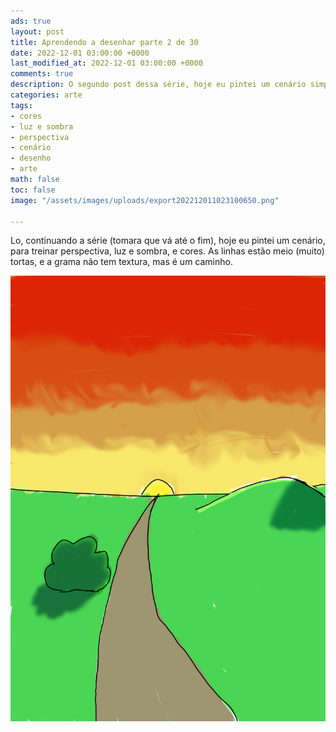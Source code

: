 ```yaml
---
ads: true
layout: post
title: Aprendendo a desenhar parte 2 de 30
date: 2022-12-01 03:00:00 +0000
last_modified_at: 2022-12-01 03:00:00 +0000
comments: true
description: O segundo post dessa série, hoje eu pintei um cenário simples
categories: arte
tags:
- cores
- luz e sombra
- perspectiva
- cenário
- desenho
- arte
math: false
toc: false
image: "/assets/images/uploads/export202212011023100650.png"

---
```

Lo, continuando a série (tomara que vá até o fim), hoje eu pintei um cenário, para treinar perspectiva, luz e sombra, e cores. As linhas estão meio (muito) tortas, e a grama não tem textura, mas é um caminho.

![Uma paisagem de um caminho que vai até o pôr do sol no horizonte](/assets/images/uploads/export202212011023100650.png "Que céu esquisito")
